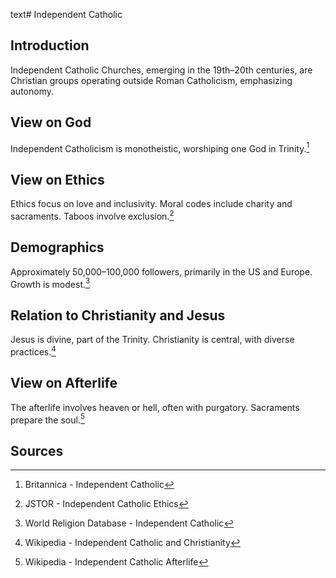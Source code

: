text# Independent Catholic
## Introduction
Independent Catholic Churches, emerging in the 19th–20th centuries, are Christian groups operating outside Roman Catholicism, emphasizing autonomy.
## View on God
Independent Catholicism is monotheistic, worshiping one God in Trinity.[^16]
## View on Ethics
Ethics focus on love and inclusivity. Moral codes include charity and sacraments. Taboos involve exclusion.[^17]
## Demographics
Approximately 50,000–100,000 followers, primarily in the US and Europe. Growth is modest.[^18]
## Relation to Christianity and Jesus
Jesus is divine, part of the Trinity. Christianity is central, with diverse practices.[^19]
## View on Afterlife
The afterlife involves heaven or hell, often with purgatory. Sacraments prepare the soul.[^20]
## Sources
[^16]: Britannica - Independent Catholic[](https://www.britannica.com/topic/Independent-Catholic)
[^17]: JSTOR - Independent Catholic Ethics[](https://www.jstor.org/stable/3260928)
[^18]: World Religion Database - Independent Catholic[](https://www.worldreligiondatabase.org)
[^19]: Wikipedia - Independent Catholic and Christianity[](https://en.wikipedia.org/wiki/Independent_Catholic#Christianity)
[^20]: Wikipedia - Independent Catholic Afterlife[](https://en.wikipedia.org/wiki/Independent_Catholic#Afterlife)
